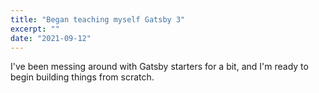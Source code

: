 ```yaml
---
title: "Began teaching myself Gatsby 3"
excerpt: ""
date: "2021-09-12"
---
```

I've been messing around with Gatsby starters for a bit, and I'm ready to begin building things from scratch.